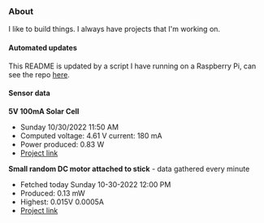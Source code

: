 ### About
I like to build things. I always have projects that I'm working on.

#### Automated updates
This README is updated by a script I have running on a Raspberry Pi, can see the repo [here](https://github.com/jdc-cunningham/raspi-git-repo-updater).

#### Sensor data
**5V 100mA Solar Cell**
- Sunday 10/30/2022 11:50 AM
- Computed voltage: 4.61 V current: 180 mA
- Power produced: 0.83 W
- [Project link](https://github.com/jdc-cunningham/raspisolarplotter)

**Small random DC motor attached to stick** - data gathered every minute
- Fetched today Sunday 10-30-2022 12:00 PM
- Produced: 0.13 mW
- Highest: 0.015V 0.0005A
- [Project link](https://github.com/jdc-cunningham/turbine-raspi)